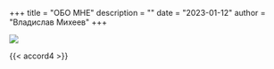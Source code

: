 +++
title = "ОБО МНЕ"
description = ""
date = "2023-01-12"
author = "Владислав Михеев"
+++

![](/img/my-photo.jpg)

{{< accord4 >}}
